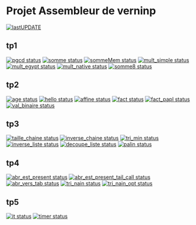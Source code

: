 # Projet Assembleur de verninp

[![ lastUPDATE](https://CEP_Deploy.pages.ensimag.fr/CEP_TP_G6_2021_2022/EvalEP/verninp_eval/lastupdate.svg)](https://CEP_Deploy.pages.ensimag.fr/CEP_TP_G6_2021_2022/EvalEP/verninp_eval/0_lastupdate.log)

## tp1

[![pgcd status](https://CEP_Deploy.pages.ensimag.fr/CEP_TP_G6_2021_2022/EvalEP/verninp_eval/pgcd.svg)](https://CEP_Deploy.pages.ensimag.fr/CEP_TP_G6_2021_2022/EvalEP/verninp_eval/pgcd.log)
[![somme status](https://CEP_Deploy.pages.ensimag.fr/CEP_TP_G6_2021_2022/EvalEP/verninp_eval/somme.svg)](https://CEP_Deploy.pages.ensimag.fr/CEP_TP_G6_2021_2022/EvalEP/verninp_eval/somme.log)
[![sommeMem status](https://CEP_Deploy.pages.ensimag.fr/CEP_TP_G6_2021_2022/EvalEP/verninp_eval/sommeMem.svg)](https://CEP_Deploy.pages.ensimag.fr/CEP_TP_G6_2021_2022/EvalEP/verninp_eval/sommeMem.log)
[![mult_simple status](https://CEP_Deploy.pages.ensimag.fr/CEP_TP_G6_2021_2022/EvalEP/verninp_eval/mult_simple.svg)](https://CEP_Deploy.pages.ensimag.fr/CEP_TP_G6_2021_2022/EvalEP/verninp_eval/mult_simple.log)
[![mult_egypt status](https://CEP_Deploy.pages.ensimag.fr/CEP_TP_G6_2021_2022/EvalEP/verninp_eval/mult_egypt.svg)](https://CEP_Deploy.pages.ensimag.fr/CEP_TP_G6_2021_2022/EvalEP/verninp_eval/mult_egypt.log)
[![mult_native status](https://CEP_Deploy.pages.ensimag.fr/CEP_TP_G6_2021_2022/EvalEP/verninp_eval/mult_native.svg)](https://CEP_Deploy.pages.ensimag.fr/CEP_TP_G6_2021_2022/EvalEP/verninp_eval/mult_native.log)
[![somme8 status](https://CEP_Deploy.pages.ensimag.fr/CEP_TP_G6_2021_2022/EvalEP/verninp_eval/somme8.svg)](https://CEP_Deploy.pages.ensimag.fr/CEP_TP_G6_2021_2022/EvalEP/verninp_eval/somme8.log)

## tp2

[![age status](https://CEP_Deploy.pages.ensimag.fr/CEP_TP_G6_2021_2022/EvalEP/verninp_eval/age.svg)](https://CEP_Deploy.pages.ensimag.fr/CEP_TP_G6_2021_2022/EvalEP/verninp_eval/age.log)
[![hello status](https://CEP_Deploy.pages.ensimag.fr/CEP_TP_G6_2021_2022/EvalEP/verninp_eval/hello.svg)](https://CEP_Deploy.pages.ensimag.fr/CEP_TP_G6_2021_2022/EvalEP/verninp_eval/hello.log)
[![affine status](https://CEP_Deploy.pages.ensimag.fr/CEP_TP_G6_2021_2022/EvalEP/verninp_eval/affine.svg)](https://CEP_Deploy.pages.ensimag.fr/CEP_TP_G6_2021_2022/EvalEP/verninp_eval/affine.log)
[![fact status](https://CEP_Deploy.pages.ensimag.fr/CEP_TP_G6_2021_2022/EvalEP/verninp_eval/fact.svg)](https://CEP_Deploy.pages.ensimag.fr/CEP_TP_G6_2021_2022/EvalEP/verninp_eval/fact.log)
[![fact_papl status](https://CEP_Deploy.pages.ensimag.fr/CEP_TP_G6_2021_2022/EvalEP/verninp_eval/fact_papl.svg)](https://CEP_Deploy.pages.ensimag.fr/CEP_TP_G6_2021_2022/EvalEP/verninp_eval/fact_papl.log)
[![val_binaire status](https://CEP_Deploy.pages.ensimag.fr/CEP_TP_G6_2021_2022/EvalEP/verninp_eval/val_binaire.svg)](https://CEP_Deploy.pages.ensimag.fr/CEP_TP_G6_2021_2022/EvalEP/verninp_eval/val_binaire.log)

## tp3

[![taille_chaine status](https://CEP_Deploy.pages.ensimag.fr/CEP_TP_G6_2021_2022/EvalEP/verninp_eval/taille_chaine.svg)](https://CEP_Deploy.pages.ensimag.fr/CEP_TP_G6_2021_2022/EvalEP/verninp_eval/taille_chaine.log)
[![inverse_chaine status](https://CEP_Deploy.pages.ensimag.fr/CEP_TP_G6_2021_2022/EvalEP/verninp_eval/inverse_chaine.svg)](https://CEP_Deploy.pages.ensimag.fr/CEP_TP_G6_2021_2022/EvalEP/verninp_eval/inverse_chaine.log)
[![tri_min status](https://CEP_Deploy.pages.ensimag.fr/CEP_TP_G6_2021_2022/EvalEP/verninp_eval/tri_min.svg)](https://CEP_Deploy.pages.ensimag.fr/CEP_TP_G6_2021_2022/EvalEP/verninp_eval/tri_min.log)
[![inverse_liste status](https://CEP_Deploy.pages.ensimag.fr/CEP_TP_G6_2021_2022/EvalEP/verninp_eval/inverse_liste.svg)](https://CEP_Deploy.pages.ensimag.fr/CEP_TP_G6_2021_2022/EvalEP/verninp_eval/inverse_liste.log)
[![decoupe_liste status](https://CEP_Deploy.pages.ensimag.fr/CEP_TP_G6_2021_2022/EvalEP/verninp_eval/decoupe_liste.svg)](https://CEP_Deploy.pages.ensimag.fr/CEP_TP_G6_2021_2022/EvalEP/verninp_eval/decoupe_liste.log)
[![palin status](https://CEP_Deploy.pages.ensimag.fr/CEP_TP_G6_2021_2022/EvalEP/verninp_eval/palin.svg)](https://CEP_Deploy.pages.ensimag.fr/CEP_TP_G6_2021_2022/EvalEP/verninp_eval/palin.log)

## tp4

[![abr_est_present status](https://CEP_Deploy.pages.ensimag.fr/CEP_TP_G6_2021_2022/EvalEP/verninp_eval/abr_est_present.svg)](https://CEP_Deploy.pages.ensimag.fr/CEP_TP_G6_2021_2022/EvalEP/verninp_eval/abr_est_present.log)
[![abr_est_present_tail_call status](https://CEP_Deploy.pages.ensimag.fr/CEP_TP_G6_2021_2022/EvalEP/verninp_eval/abr_est_present_tail_call.svg)](https://CEP_Deploy.pages.ensimag.fr/CEP_TP_G6_2021_2022/EvalEP/verninp_eval/abr_est_present_tail_call.log)
[![abr_vers_tab status](https://CEP_Deploy.pages.ensimag.fr/CEP_TP_G6_2021_2022/EvalEP/verninp_eval/abr_vers_tab.svg)](https://CEP_Deploy.pages.ensimag.fr/CEP_TP_G6_2021_2022/EvalEP/verninp_eval/abr_vers_tab.log)
[![tri_nain status](https://CEP_Deploy.pages.ensimag.fr/CEP_TP_G6_2021_2022/EvalEP/verninp_eval/tri_nain.svg)](https://CEP_Deploy.pages.ensimag.fr/CEP_TP_G6_2021_2022/EvalEP/verninp_eval/tri_nain.log)
[![tri_nain_opt status](https://CEP_Deploy.pages.ensimag.fr/CEP_TP_G6_2021_2022/EvalEP/verninp_eval/tri_nain_opt.svg)](https://CEP_Deploy.pages.ensimag.fr/CEP_TP_G6_2021_2022/EvalEP/verninp_eval/tri_nain_opt.log)

## tp5

[![it status](https://CEP_Deploy.pages.ensimag.fr/CEP_TP_G6_2021_2022/EvalEP/verninp_eval/it.svg)](https://CEP_Deploy.pages.ensimag.fr/CEP_TP_G6_2021_2022/EvalEP/verninp_eval/it.log)
[![timer status](https://CEP_Deploy.pages.ensimag.fr/CEP_TP_G6_2021_2022/EvalEP/verninp_eval/timer.svg)](https://CEP_Deploy.pages.ensimag.fr/CEP_TP_G6_2021_2022/EvalEP/verninp_eval/timer.log)

